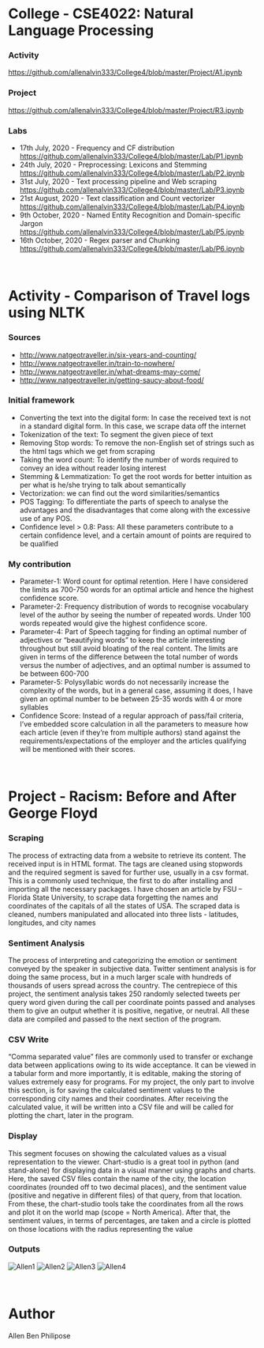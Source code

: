 # College - CSE4022: Natural Language Processing

### Activity
https://github.com/allenalvin333/College4/blob/master/Project/A1.ipynb

### Project
https://github.com/allenalvin333/College4/blob/master/Project/R3.ipynb

### Labs
- 17th July, 2020 - Frequency and CF distribution<br/>https://github.com/allenalvin333/College4/blob/master/Lab/P1.ipynb
- 24th July, 2020 - Preprocessing: Lexicons and Stemming<br/>https://github.com/allenalvin333/College4/blob/master/Lab/P2.ipynb
- 31st July, 2020 - Text processing pipeline and Web scraping<br/>https://github.com/allenalvin333/College4/blob/master/Lab/P3.ipynb
- 21st August, 2020 - Text classification and Count vectorizer<br/>https://github.com/allenalvin333/College4/blob/master/Lab/P4.ipynb
- 9th October, 2020 - Named Entity Recognition and Domain-specific Jargon<br/>https://github.com/allenalvin333/College4/blob/master/Lab/P5.ipynb
- 16th October, 2020 - Regex parser and Chunking<br/>https://github.com/allenalvin333/College4/blob/master/Lab/P6.ipynb
  
<br/>
  
# Activity - Comparison of Travel logs using NLTK

### Sources 
-	http://www.natgeotraveller.in/six-years-and-counting/
-	http://www.natgeotraveller.in/train-to-nowhere/
-	http://www.natgeotraveller.in/what-dreams-may-come/
-	http://www.natgeotraveller.in/getting-saucy-about-food/
### Initial framework
-	Converting the text into the digital form: In case the received text is not in a standard digital form. In this case, we scrape data off the internet
-	Tokenization of the text: To segment the given piece of text 
-	Removing Stop words: To remove the non-English set of strings such as the html tags which we get from scraping
-	Taking the word count: To identify the number of words required to convey an idea without reader losing interest
-	Stemming & Lemmatization: To get the root words for better intuition as per what is he/she trying to talk about semantically
-	Vectorization:  we can find out the word similarities/semantics
-	POS Tagging: To differentiate the parts of speech to analyse the advantages and the disadvantages that come along with the excessive use of any POS. 
-	Confidence level > 0.8: Pass: All these parameters contribute to a certain confidence level, and a certain amount of points are required to be qualified
### My contribution
-	Parameter-1: Word count for optimal retention. Here I have considered the limits as 700-750 words for an optimal article and hence the highest confidence score. 
-	Parameter-2: Frequency distribution of words to recognise vocabulary level of the author by seeing the number of repeated words. Under 100 words repeated would give the highest confidence score.
-	Parameter-4: Part of Speech tagging for finding an optimal number of adjectives or “beautifying words” to keep the article interesting throughout but still avoid bloating of the real content. The limits are given in terms of the difference between the total number of words versus the number of adjectives, and an optimal number is assumed to be between 600-700
-	Parameter-5: Polysyllabic words do not necessarily increase the complexity of the words, but in a general case, assuming it does, I have given an optimal number to be between 25-35 words with 4 or more syllables
-	Confidence Score: Instead of a regular approach of pass/fail criteria, I’ve embedded score calculation in all the parameters to measure how each article (even if they’re from multiple authors) stand against the requirements/expectations of the employer and the articles qualifying will be mentioned with their scores.
  
<br/>
  
# Project - Racism: Before and After George Floyd

### Scraping
The process of extracting data from a website to retrieve its content. The received input is in HTML format. The tags are cleaned using stopwords and the required segment is saved for further use, usually in a csv format. This is a commonly used technique, the first to do after installing and importing all the necessary packages. I have chosen an article by FSU – Florida State University, to scrape data forgetting the names and coordinates of the capitals of all the states of USA. The scraped data is cleaned, numbers manipulated and allocated into three lists - latitudes, longitudes, and city names
### Sentiment Analysis
The process of interpreting and categorizing the emotion or sentiment conveyed by the speaker in subjective data. Twitter sentiment analysis is for doing the same process, but in a much larger scale with hundreds of thousands of users spread across the country. The centrepiece of this project, the sentiment analysis takes 250 randomly selected tweets per query word given during the call per coordinate points passed and analyses them to give an output whether it is positive, negative, or neutral. All these data are compiled and passed to the next section of the program.
### CSV Write
“Comma separated value” files are commonly used to transfer or exchange data between applications owing to its wide acceptance. It can be viewed in a tabular form and more importantly, it is editable, making the storing of values extremely easy for programs. For my project, the only part to involve this section, is for saving the calculated sentiment values to the corresponding city names and their coordinates. After receiving the calculated value, it will be written into a CSV file and will be called for plotting the chart, later in the program. 
### Display
This segment focuses on showing the calculated values as a visual representation to the viewer. Chart-studio is a great tool in python (and stand-alone) for displaying data in a visual manner using graphs and charts. Here, the saved CSV files contain the name of the city, the location coordinates (rounded off to two decimal places), and the sentiment value (positive and negative in different files) of that query, from that location. From these, the chart-studio tools take the coordinates from all the rows and plot it on the world map (scope = North America). After that, the sentiment values, in terms of percentages, are taken and a circle is plotted on those locations with the radius representing the value 
### Outputs
![Allen1](https://github.com/allenalvin333/College4/blob/master/Images/Project/1.png)
![Allen2](https://github.com/allenalvin333/College4/blob/master/Images/Project/2.png)
![Allen3](https://github.com/allenalvin333/College4/blob/master/Images/Project/3.png)
![Allen4](https://github.com/allenalvin333/College4/blob/master/Images/Project/4.png)
  
<br/>
  
# Author
Allen Ben Philipose
